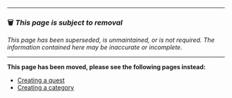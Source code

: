 ***

### 🗑️ ***This page is subject to removal***
*This page has been superseded, is unmaintained, or is not required. The information contained here may be inaccurate or incomplete.*

***

**This page has been moved, please see the following pages instead:**
- [Creating a quest](Creating-a-quest)
- [Creating a category](Creating-a-category)